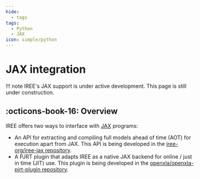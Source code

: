 ```yaml
---
hide:
  - tags
tags:
  - Python
  - JAX
icon: simple/python
---
```


# JAX integration

!!! note
    IREE's JAX support is under active development. This page is still under
    construction.

## :octicons-book-16: Overview

IREE offers two ways to interface with [JAX](https://github.com/google/jax)
programs:

* An API for extracting and compiling full models ahead of time (AOT) for
  execution apart from JAX. This API is being developed in the
  [iree-org/iree-jax repository](https://github.com/iree-org/iree-jax).
* A PJRT plugin that adapts IREE as a native JAX backend for online / just in
  time (JIT) use. This plugin is being developed in the
  [openxla/openxla-pjrt-plugin repository](https://github.com/openxla/openxla-pjrt-plugin).

<!-- TODO: Expand on interface differences -->
<!-- TODO: Add quickstart instructions -->
<!-- TODO: Link to samples -->
